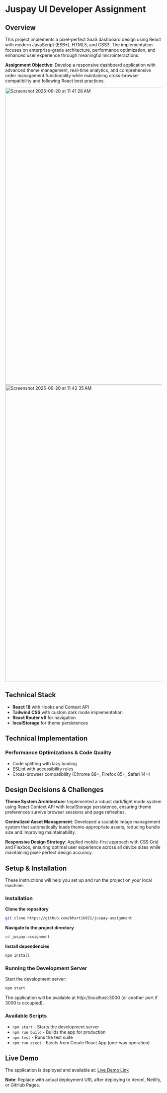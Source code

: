 # Juspay UI Developer Assignment

## Overview

This project implements a pixel-perfect SaaS dashboard design using React with modern JavaScript (ES6+), HTML5, and CSS3. The implementation focuses on enterprise-grade architecture, performance optimization, and enhanced user experience through meaningful microinteractions.

**Assignment Objective**: Develop a responsive dashboard application with advanced theme management, real-time analytics, and comprehensive order management functionality while maintaining cross-browser compatibility and following React best practices.

<img width="1470" height="956" alt="Screenshot 2025-09-20 at 11 41 28 AM" src="https://github.com/user-attachments/assets/47b442b8-7d1d-40c3-9bb8-179c4a104e29" />

<img width="1470" height="956" alt="Screenshot 2025-09-20 at 11 42 35 AM" src="https://github.com/user-attachments/assets/1c6cd3b3-41dc-477e-b67f-5c56fbcca863" />


## Technical Stack

- **React 18** with Hooks and Context API
- **Tailwind CSS** with custom dark mode implementation
- **React Router v6** for navigation
- **localStorage** for theme persistences

## Technical Implementation

### Performance Optimizations & Code Quality
- Code splitting with lazy loading
- ESLint with accessibility rules
- Cross-browser compatibility (Chrome 88+, Firefox 85+, Safari 14+)

## Design Decisions & Challenges

**Theme System Architecture**: Implemented a robust dark/light mode system using React Context API with localStorage persistence, ensuring theme preferences survive browser sessions and page refreshes.

**Centralized Asset Management**: Developed a scalable image management system that automatically loads theme-appropriate assets, reducing bundle size and improving maintainability.

**Responsive Design Strategy**: Applied mobile-first approach with CSS Grid and Flexbox, ensuring optimal user experience across all device sizes while maintaining pixel-perfect design accuracy.

## Setup & Installation

These instructions will help you set up and run the project on your local machine.

### Installation

**Clone the repository**
```bash
git clone https://github.com/bhartik021/juspay-assignment
```

**Navigate to the project directory**
```bash
cd juspay-assignment
```

**Install dependencies**
```bash
npm install
```

### Running the Development Server

Start the development server:
```bash
npm start
```

The application will be available at http://localhost:3000 (or another port if 3000 is occupied).

### Available Scripts

- `npm start` - Starts the development server
- `npm run build` - Builds the app for production  
- `npm test` - Runs the test suite
- `npm run eject` - Ejects from Create React App (one-way operation)

## Live Demo

The application is deployed and available at: [Live Demo Link](https://juspay-assignment-i7id.vercel.app/)

**Note**: Replace with actual deployment URL after deploying to Vercel, Netlify, or GitHub Pages.
